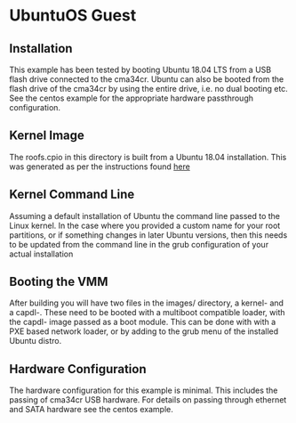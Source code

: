 <!--
  Copyright 2020, Data61, CSIRO (ABN 41 687 119 230)

  SPDX-License-Identifier: CC-BY-SA-4.0
-->

# UbuntuOS Guest

## Installation

This example has been tested by booting Ubuntu 18.04 LTS from a USB flash drive connected to the
cma34cr. Ubuntu can also be booted from the flash drive of the cma34cr by using the entire drive,
i.e. no dual booting etc. See the centos example for the appropriate hardware passthrough configuration.

## Kernel Image

The roofs.cpio in this directory is built from a Ubuntu 18.04 installation. This was generated as per
the instructions found [here](https://docs.sel4.systems/projects/camkes-vm/#booting-from-hard-drive)

## Kernel Command Line

Assuming a default installation of Ubuntu the command line passed to the Linux kernel.
In the case where you provided a custom name for your root partitions, or if
something changes in later Ubuntu versions, then this needs to be updated from the
command line in the grub configuration of your actual installation

## Booting the VMM

After building you will have two files in the images/ directory, a kernel- and a capdl-.
These need to be booted with a multiboot compatible loader, with the capdl- image passed
as a boot module. This can be done with with a PXE based network loader, or by adding to
the grub menu of the installed Ubuntu distro.

## Hardware Configuration

The hardware configuration for this example is minimal. This includes the passing of
cma34cr USB hardware. For details on passing through ethernet and SATA hardware see the
centos example.
